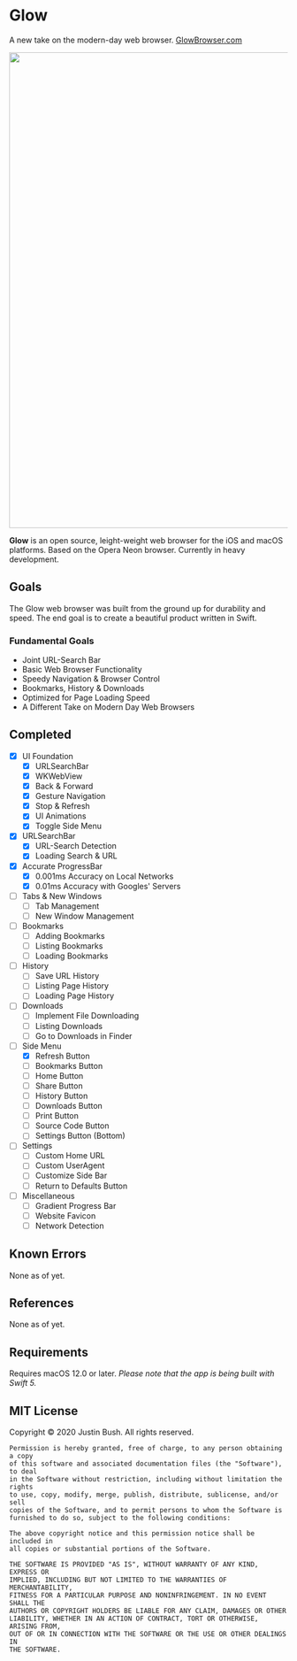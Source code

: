 # Glow
A new take on the modern-day web browser. <a href="https://glowbrowser.com">GlowBrowser.com</a>

<img src="Cover.png" width="860" />

<b>Glow</b> is an open source, leight-weight web browser for the iOS and macOS platforms. Based on the Opera Neon browser. Currently in heavy development.

## Goals
The Glow web browser was built from the ground up for durability and speed. The end goal is to create a beautiful product written in Swift.

### Fundamental Goals
- Joint URL-Search Bar
- Basic Web Browser Functionality
- Speedy Navigation & Browser Control
- Bookmarks, History & Downloads
- Optimized for Page Loading Speed
- A Different Take on Modern Day Web Browsers

## Completed
- [x] UI Foundation
    - [x] URLSearchBar
    - [x] WKWebView
    - [x] Back & Forward
    - [x] Gesture Navigation
    - [x] Stop & Refresh
    - [x] UI Animations
    - [x] Toggle Side Menu
- [x] URLSearchBar
    - [x] URL-Search Detection
    - [x] Loading Search & URL
- [x] Accurate ProgressBar
    - [x] 0.001ms Accuracy on Local Networks
    - [x] 0.01ms Accuracy with Googles' Servers
- [ ] Tabs & New Windows
	- [ ] Tab Management
	- [ ] New Window Management
- [ ] Bookmarks
    - [ ] Adding Bookmarks
    - [ ] Listing Bookmarks
    - [ ] Loading Bookmarks
- [ ] History
	- [ ] Save URL History
	- [ ] Listing Page History
	- [ ] Loading Page History
- [ ] Downloads
	- [ ] Implement File Downloading
	- [ ] Listing Downloads
	- [ ] Go to Downloads in Finder
- [ ] Side Menu
	- [x] Refresh Button
	- [ ] Bookmarks Button
	- [ ] Home Button
	- [ ] Share Button
	- [ ] History Button
	- [ ] Downloads Button
	- [ ] Print Button
	- [ ] Source Code Button
	- [ ] Settings Button (Bottom)
- [ ] Settings
	- [ ] Custom Home URL
	- [ ] Custom UserAgent
	- [ ] Customize Side Bar
	- [ ] Return to Defaults Button
- [ ] Miscellaneous
	- [ ] Gradient Progress Bar
	- [ ] Website Favicon
	- [ ] Network Detection

## Known Errors
None as of yet.

## References
None as of yet.

## Requirements
Requires macOS 12.0 or later.
<i>Please note that the app is being built with Swift 5.</i>

## MIT License

Copyright © 2020 Justin Bush. All rights reserved.

```
Permission is hereby granted, free of charge, to any person obtaining a copy
of this software and associated documentation files (the "Software"), to deal
in the Software without restriction, including without limitation the rights
to use, copy, modify, merge, publish, distribute, sublicense, and/or sell
copies of the Software, and to permit persons to whom the Software is
furnished to do so, subject to the following conditions:

The above copyright notice and this permission notice shall be included in
all copies or substantial portions of the Software.

THE SOFTWARE IS PROVIDED "AS IS", WITHOUT WARRANTY OF ANY KIND, EXPRESS OR
IMPLIED, INCLUDING BUT NOT LIMITED TO THE WARRANTIES OF MERCHANTABILITY,
FITNESS FOR A PARTICULAR PURPOSE AND NONINFRINGEMENT. IN NO EVENT SHALL THE
AUTHORS OR COPYRIGHT HOLDERS BE LIABLE FOR ANY CLAIM, DAMAGES OR OTHER
LIABILITY, WHETHER IN AN ACTION OF CONTRACT, TORT OR OTHERWISE, ARISING FROM,
OUT OF OR IN CONNECTION WITH THE SOFTWARE OR THE USE OR OTHER DEALINGS IN
THE SOFTWARE.
```

